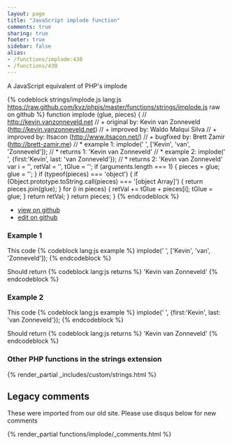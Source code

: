```yaml
---
layout: page
title: "JavaScript implode function"
comments: true
sharing: true
footer: true
sidebar: false
alias:
- /functions/implode:430
- /functions/430
---
```

<!-- Generated by Rakefile:build -->
A JavaScript equivalent of PHP's implode

{% codeblock strings/implode.js lang:js https://raw.github.com/kvz/phpjs/master/functions/strings/implode.js raw on github %}
function implode (glue, pieces) {
  // http://kevin.vanzonneveld.net
  // +   original by: Kevin van Zonneveld (http://kevin.vanzonneveld.net)
  // +   improved by: Waldo Malqui Silva
  // +   improved by: Itsacon (http://www.itsacon.net/)
  // +   bugfixed by: Brett Zamir (http://brett-zamir.me)
  // *     example 1: implode(' ', ['Kevin', 'van', 'Zonneveld']);
  // *     returns 1: 'Kevin van Zonneveld'
  // *     example 2: implode(' ', {first:'Kevin', last: 'van Zonneveld'});
  // *     returns 2: 'Kevin van Zonneveld'
  var i = '',
    retVal = '',
    tGlue = '';
  if (arguments.length === 1) {
    pieces = glue;
    glue = '';
  }
  if (typeof(pieces) === 'object') {
    if (Object.prototype.toString.call(pieces) === '[object Array]') {
      return pieces.join(glue);
    } 
    for (i in pieces) {
      retVal += tGlue + pieces[i];
      tGlue = glue;
    }
    return retVal;
  }
  return pieces;
}
{% endcodeblock %}

 - [view on github](https://github.com/kvz/phpjs/blob/master/functions/strings/implode.js)
 - [edit on github](https://github.com/kvz/phpjs/edit/master/functions/strings/implode.js)

### Example 1
This code
{% codeblock lang:js example %}
implode(' ', ['Kevin', 'van', 'Zonneveld']);
{% endcodeblock %}

Should return
{% codeblock lang:js returns %}
'Kevin van Zonneveld'
{% endcodeblock %}

### Example 2
This code
{% codeblock lang:js example %}
implode(' ', {first:'Kevin', last: 'van Zonneveld'});
{% endcodeblock %}

Should return
{% codeblock lang:js returns %}
'Kevin van Zonneveld'
{% endcodeblock %}


### Other PHP functions in the strings extension
{% render_partial _includes/custom/strings.html %}
## Legacy comments
These were imported from our old site. Please use disqus below for new comments
<div style="overflow-y: scroll; max-height: 500px;">
{% render_partial functions/implode/_comments.html %}
</div>
